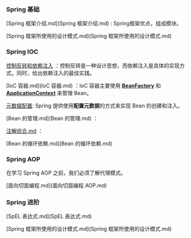 ### Spring 基础

 [Spring 框架介绍.md](Spring 框架介绍.md) : Spring框架优点，组成模块。

 [Spring 框架所使用的设计模式.md](Spring 框架所使用的设计模式.md) 



### Spring IOC

[控制反转和依赖注入](控制反转和依赖注入.md) ：控制反转是一种设计思想，而依赖注入是具体的实现方式。同时，给出依赖注入的最佳实践。

[IoC 容器.md](IoC 容器.md) ：IoC 容器主要使用 [**BeanFactory**](https://docs.spring.io/spring-framework/docs/6.1.11/javadoc-api/org/springframework/beans/factory/BeanFactory.html) 和 [**ApplicationContext**](https://docs.spring.io/spring-framework/docs/6.1.11/javadoc-api/org/springframework/context/ApplicationContext.html) 来管理 Bean。

[元数据配置](./元数据配置.md):  Spring 提供使用**配置元数据**的方式来实现 Bean 的创建和注入。

[Bean 的管理.md](Bean 的管理.md) ：

[注解组合.md](注解组合.md) ：

[Bean 的循环依赖.md](Bean 的循环依赖.md) 



### Spring AOP

在学习 Spring AOP 之前，我们必须了解代理模式。

 [面向切面编程.md](面向切面编程 AOP.md) 





### Spring 进阶

 [SpEL 表达式.md](SpEL 表达式.md) 

 [Spring 框架所使用的设计模式.md](Spring 框架所使用的设计模式.md) 